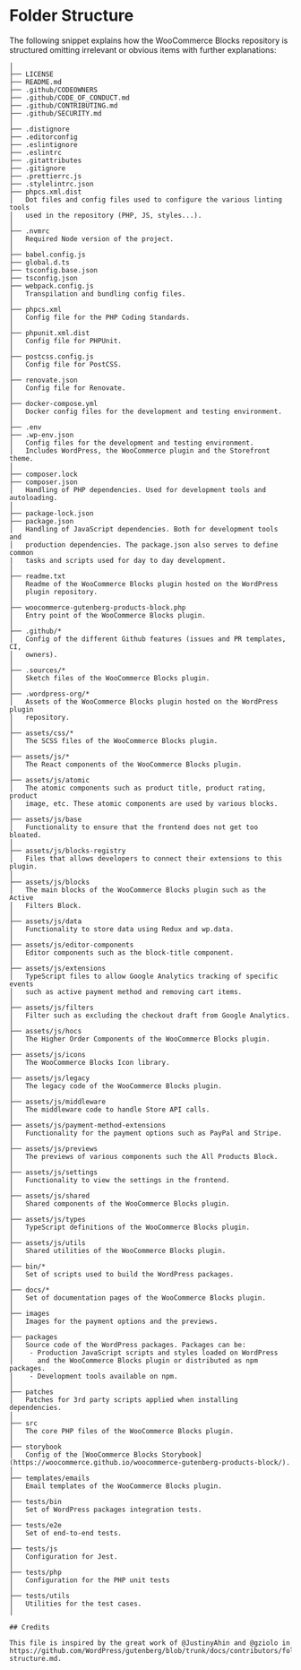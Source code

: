 # Folder Structure

The following snippet explains how the WooCommerce Blocks repository is structured omitting irrelevant or obvious items with further explanations:

    │
    ├── LICENSE
    ├── README.md
    ├── .github/CODEOWNERS
    ├── .github/CODE_OF_CONDUCT.md
    ├── .github/CONTRIBUTING.md
    ├── .github/SECURITY.md
    │
    ├── .distignore
    ├── .editorconfig
    ├── .eslintignore
    ├── .eslintrc
    ├── .gitattributes
    ├── .gitignore
    ├── .prettierrc.js
    ├── .stylelintrc.json
    ├── phpcs.xml.dist
    │   Dot files and config files used to configure the various linting tools
    │   used in the repository (PHP, JS, styles...).
    │
    ├── .nvmrc
    │   Required Node version of the project.
    │
    ├── babel.config.js
    ├── global.d.ts
    ├── tsconfig.base.json
    ├── tsconfig.json
    ├── webpack.config.js
    │   Transpilation and bundling config files.
    │
    ├── phpcs.xml
    │   Config file for the PHP Coding Standards.
    │
    ├── phpunit.xml.dist
    │   Config file for PHPUnit.
    │
    ├── postcss.config.js
    │   Config file for PostCSS.
    │
    ├── renovate.json
    │   Config file for Renovate.
    │
    ├── docker-compose.yml
    │   Docker config files for the development and testing environment.
    │
    ├── .env
    ├── .wp-env.json
    │   Config files for the development and testing environment.
    │   Includes WordPress, the WooCommerce plugin and the Storefront theme.
    │
    ├── composer.lock
    ├── composer.json
    │   Handling of PHP dependencies. Used for development tools and autoloading.
    │
    ├── package-lock.json
    ├── package.json
    │	Handling of JavaScript dependencies. Both for development tools and
    │   production dependencies. The package.json also serves to define common
    |   tasks and scripts used for day to day development.
    │
    ├── readme.txt
    │   Readme of the WooCommerce Blocks plugin hosted on the WordPress
    │   plugin repository.
    │
    ├── woocommerce-gutenberg-products-block.php
    │   Entry point of the WooCommerce Blocks plugin.
    │
    ├── .github/*
    │   Config of the different Github features (issues and PR templates, CI, 
    │   owners).
    │
    ├── .sources/*
    │   Sketch files of the WooCommerce Blocks plugin.
    │
    ├── .wordpress-org/*
    │   Assets of the WooCommerce Blocks plugin hosted on the WordPress plugin
    │   repository.
    │
    ├── assets/css/*
    │   The SCSS files of the WooCommerce Blocks plugin.
    │
    ├── assets/js/*
    │   The React components of the WooCommerce Blocks plugin.
    │
    ├── assets/js/atomic
    │   The atomic components such as product title, product rating, product
    │   image, etc. These atomic components are used by various blocks.
    │
    ├── assets/js/base
    │   Functionality to ensure that the frontend does not get too bloated.
    │
    ├── assets/js/blocks-registry
    │   Files that allows developers to connect their extensions to this plugin.
    │
    ├── assets/js/blocks
    │   The main blocks of the WooCommerce Blocks plugin such as the Active 
    │   Filters Block.
    │
    ├── assets/js/data
    │   Functionality to store data using Redux and wp.data.
    │
    ├── assets/js/editor-components
    │   Editor components such as the block-title component.
    │
    ├── assets/js/extensions
    │   TypeScript files to allow Google Analytics tracking of specific events
    │   such as active payment method and removing cart items.
    │
    ├── assets/js/filters
    │   Filter such as excluding the checkout draft from Google Analytics.
    │
    ├── assets/js/hocs
    │   The Higher Order Components of the WooCommerce Blocks plugin.
    │
    ├── assets/js/icons
    │   The WooCommerce Blocks Icon library.
    │
    ├── assets/js/legacy
    │   The legacy code of the WooCommerce Blocks plugin.
    │
    ├── assets/js/middleware
    │   The middleware code to handle Store API calls.
    │
    ├── assets/js/payment-method-extensions
    │   Functionality for the payment options such as PayPal and Stripe.
    │
    ├── assets/js/previews
    │   The previews of various components such the All Products Block.
    │
    ├── assets/js/settings
    │   Functionality to view the settings in the frontend. 
    │
    ├── assets/js/shared
    │   Shared components of the WooCommerce Blocks plugin.
    │
    ├── assets/js/types
    │   TypeScript definitions of the WooCommerce Blocks plugin.
    │
    ├── assets/js/utils
    │   Shared utilities of the WooCommerce Blocks plugin.
    │
    ├── bin/*
    │   Set of scripts used to build the WordPress packages.
    │
    ├── docs/*
    │   Set of documentation pages of the WooCommerce Blocks plugin.
    │
    ├── images
    │   Images for the payment options and the previews.
    │
    ├── packages
    │   Source code of the WordPress packages. Packages can be:
    │    - Production JavaScript scripts and styles loaded on WordPress
    │      and the WooCommerce Blocks plugin or distributed as npm packages.
    │    - Development tools available on npm.
    │
    ├── patches
    │   Patches for 3rd party scripts applied when installing dependencies.
    │
    ├── src
    │   The core PHP files of the WooCommerce Blocks plugin.
    │
    ├── storybook
    │   Config of the [WooCommerce Blocks Storybook](https://woocommerce.github.io/woocommerce-gutenberg-products-block/).
    │
    ├── templates/emails
    │   Email templates of the WooCommerce Blocks plugin.
    │
    ├── tests/bin
    │   Set of WordPress packages integration tests.
    │
    ├── tests/e2e
    │   Set of end-to-end tests.
    │
    ├── tests/js
    │   Configuration for Jest.
    │
    ├── tests/php
    │   Configuration for the PHP unit tests
    │
    ├── tests/utils
    │   Utilities for the test cases.
    │

    ## Credits

    This file is inspired by the great work of @JustinyAhin and @gziolo in https://github.com/WordPress/gutenberg/blob/trunk/docs/contributors/folder-structure.md.